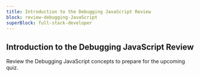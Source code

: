 ```yaml
---
title: Introduction to the Debugging JavaScript Review
block: review-debugging-JavaScript
superBlock: full-stack-developer
---
```


## Introduction to the Debugging JavaScript Review

Review the Debugging JavaScript concepts to prepare for the upcoming quiz.
